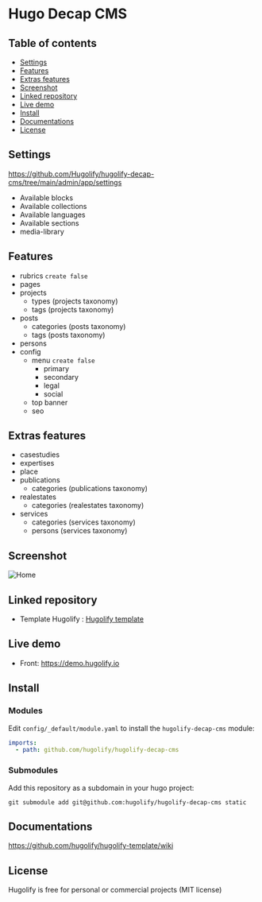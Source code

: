 # Hugo Decap CMS

## Table of contents

- [Settings](#settings)
- [Features](#features)
- [Extras features](#extras-features)
- [Screenshot](#screenshot)
- [Linked repository](#linked-repository)
- [Live demo](#live-demo)
- [Install](#install)
- [Documentations](#documentations)
- [License](#license)


## Settings
https://github.com/Hugolify/hugolify-decap-cms/tree/main/admin/app/settings
- Available blocks
- Available collections
- Available languages
- Available sections
- media-library

## Features
- rubrics `create false`
- pages
- projects
  - types (projects taxonomy)
  - tags (projects taxonomy)
- posts
  - categories (posts taxonomy)
  - tags (posts taxonomy)
- persons
- config
  - menu `create false`
    - primary
    - secondary
    - legal
    - social
  - top banner
  - seo
 
## Extras features
- casestudies
- expertises
- place
- publications
  - categories (publications taxonomy)
- realestates
  - categories (realestates taxonomy)
- services
  - categories (services taxonomy)
  - persons (services taxonomy)

## Screenshot
![Home](https://user-images.githubusercontent.com/4457294/207929597-f0d02e09-d2ee-44ca-8c65-efad0293356b.png)

## Linked repository
* Template Hugolify : [Hugolify template](https://github.com/hugolify/hugolify-template)

## Live demo
- Front: https://demo.hugolify.io

## Install

### Modules
Edit `config/_default/module.yaml` to install the `hugolify-decap-cms` module:
```yml
imports:
  - path: github.com/hugolify/hugolify-decap-cms
```
### Submodules
Add this repository as a subdomain in your hugo project:
```
git submodule add git@github.com:hugolify/hugolify-decap-cms static
```

## Documentations
https://github.com/hugolify/hugolify-template/wiki

## License
Hugolify is free for personal or commercial projects (MIT license)
